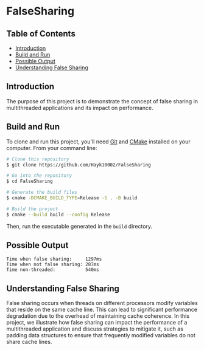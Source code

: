 # FalseSharing

## Table of Contents
- [Introduction](#introduction)
- [Build and Run](#build-and-run)
- [Possible Output](#possible-output)
- [Understanding False Sharing](#understanding-false-sharing)

## Introduction
The purpose of this project is to demonstrate the concept of false sharing in multithreaded applications and its impact on performance.

## Build and Run
To clone and run this project, you'll need [Git](https://git-scm.com) and [CMake](https://cmake.org/) installed on your computer. From your command line:

```bash
# Clone this repository
$ git clone https://github.com/Hayk10002/FalseSharing

# Go into the repository
$ cd FalseSharing

# Generate the build files
$ cmake -DCMAKE_BUILD_TYPE=Release -S . -B build

# Build the project
$ cmake --build build --config Release
```

Then, run the executable generated in the `build` directory.

## Possible Output

```
Time when false sharing:     1297ms
Time when not false sharing: 287ms
Time non-threaded:           540ms
```

## Understanding False Sharing
False sharing occurs when threads on different processors modify variables that reside on the same cache line. This can lead to significant performance degradation due to the overhead of maintaining cache coherence. In this project, we illustrate how false sharing can impact the performance of a multithreaded application and discuss strategies to mitigate it, such as padding data structures to ensure that frequently modified variables do not share cache lines.
